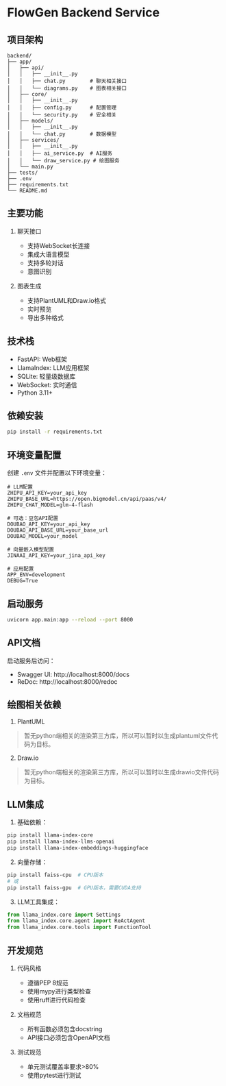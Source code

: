 # FlowGen Backend Service

## 项目架构
```
backend/
├── app/
│   ├── api/
│   │   ├── __init__.py
│   │   ├── chat.py        # 聊天相关接口
│   │   └── diagrams.py    # 图表相关接口
│   ├── core/
│   │   ├── __init__.py
│   │   ├── config.py      # 配置管理
│   │   └── security.py    # 安全相关
│   ├── models/
│   │   ├── __init__.py
│   │   └── chat.py        # 数据模型
│   ├── services/
│   │   ├── __init__.py
│   │   ├── ai_service.py  # AI服务
│   │   └── draw_service.py # 绘图服务
│   └── main.py
├── tests/
├── .env
├── requirements.txt
└── README.md
```

## 主要功能
1. 聊天接口
   - 支持WebSocket长连接
   - 集成大语言模型
   - 支持多轮对话
   - 意图识别

2. 图表生成
   - 支持PlantUML和Draw.io格式
   - 实时预览
   - 导出多种格式

## 技术栈
- FastAPI: Web框架
- LlamaIndex: LLM应用框架
- SQLite: 轻量级数据库
- WebSocket: 实时通信
- Python 3.11+

## 依赖安装
```bash
pip install -r requirements.txt
```

## 环境变量配置
创建 `.env` 文件并配置以下环境变量：
```
# LLM配置
ZHIPU_API_KEY=your_api_key
ZHIPU_BASE_URL=https://open.bigmodel.cn/api/paas/v4/
ZHIPU_CHAT_MODEL=glm-4-flash

# 可选：豆包API配置
DOUBAO_API_KEY=your_api_key
DOUBAO_API_BASE_URL=your_base_url
DOUBAO_MODEL=your_model

# 向量嵌入模型配置
JINAAI_API_KEY=your_jina_api_key

# 应用配置
APP_ENV=development
DEBUG=True
```

## 启动服务
```bash
uvicorn app.main:app --reload --port 8000
```

## API文档
启动服务后访问：
- Swagger UI: http://localhost:8000/docs
- ReDoc: http://localhost:8000/redoc

## 绘图相关依赖
1. PlantUML

> 暂无python端相关的渲染第三方库，所以可以暂时以生成plantuml文件代码为目标。

2. Draw.io

> 暂无python端相关的渲染第三方库，所以可以暂时以生成drawio文件代码为目标。

## LLM集成
1. 基础依赖：
```bash
pip install llama-index-core
pip install llama-index-llms-openai
pip install llama-index-embeddings-huggingface
```

2. 向量存储：
```bash
pip install faiss-cpu  # CPU版本
# 或
pip install faiss-gpu  # GPU版本，需要CUDA支持
```

3. LLM工具集成：
```python
from llama_index.core import Settings
from llama_index.core.agent import ReActAgent
from llama_index.core.tools import FunctionTool
```

## 开发规范
1. 代码风格
   - 遵循PEP 8规范
   - 使用mypy进行类型检查
   - 使用ruff进行代码检查

2. 文档规范
   - 所有函数必须包含docstring
   - API接口必须包含OpenAPI文档

3. 测试规范
   - 单元测试覆盖率要求>80%
   - 使用pytest进行测试